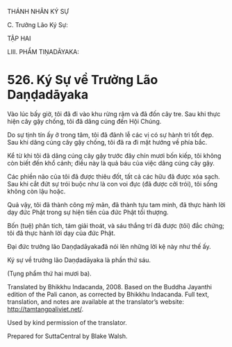THÁNH NHÂN KÝ SỰ

C. Trưởng Lão Ký Sự:

TẬP HAI

LIII. PHẨM TIṆADĀYAKA:

# 526\. Ký Sự về Trưởng Lão Daṇḍadāyaka

Vào lúc bấy giờ, tôi đã đi vào khu rừng rậm và đã đốn cây tre. Sau khi thực hiện cây gậy chống, tôi đã dâng cúng đến Hội Chúng.

Do sự tịnh tín ấy ở trong tâm, tôi đã đảnh lễ các vị có sự hành trì tốt đẹp. Sau khi dâng cúng cây gậy chống, tôi đã ra đi mặt hướng về phía bắc.

Kể từ khi tôi đã dâng cúng cây gậy trước đây chín mươi bốn kiếp, tôi không còn biết đến khổ cảnh; điều này là quả báu của việc dâng cúng cây gậy.

Các phiền não của tôi đã được thiêu đốt, tất cả các hữu đã được xóa sạch. Sau khi cắt đứt sự trói buộc như là con voi đực (đã được cởi trói), tôi sống không còn lậu hoặc.

Quả vậy, tôi đã thành công mỹ mãn, đã thành tựu tam minh, đã thực hành lời dạy đức Phật trong sự hiện tiền của đức Phật tối thượng.

Bốn (tuệ) phân tích, tám giải thoát, và sáu thắng trí đã được (tôi) đắc chứng; tôi đã thực hành lời dạy của đức Phật.

Đại đức trưởng lão Daṇḍadāyakađã nói lên những lời kệ này như thế ấy.

Ký sự về trưởng lão Daṇḍadāyaka là phần thứ sáu.

(Tụng phẩm thứ hai mươi ba).

Translated by Bhikkhu Indacanda, 2008. Based on the Buddha Jayanthi edition of the Pali canon, as corrected by Bhikkhu Indacanda. Full text, translation, and notes are available at the translator’s website: http://tamtangpaliviet.net/.

Used by kind permission of the translator.

Prepared for SuttaCentral by Blake Walsh.